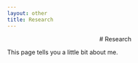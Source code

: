 ```yaml
---
layout: other
title: Research
---
```

<center> # Research </center>

This page tells you a little bit about me.
